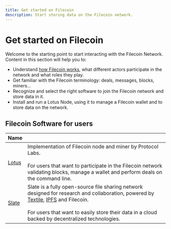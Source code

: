 ```yaml
---
title: Get started on Filecoin
description: Start storing data on the Filecoin network.
---
```


# Get started on Filecoin

Welcome to the starting point to start interacting with the Filecoin Network. Content in this section will help you to:

- Understand [how Filecoin works](how-filecoin-works/), what different actors participate in the network and what roles they play.
- Get familiar with the Filecoin terminology: deals, messages, blocks, miners...
- Recognize and select the right software to join the Filecoin network and store data in it.
- Install and run a Lotus Node, using it to manage a Filecoin wallet and to store data on the network.

## Filecoin Software for users

| Name                        |                                                                                                                                                                                                                                                                                         |
| --------------------------- | --------------------------------------------------------------------------------------------------------------------------------------------------------------------------------------------------------------------------------------------------------------------------------------- |
| [Lotus](lotus/)             | Implementation of Filecoin node and miner by Protocol Labs. <br /><br />For users that want to participate in the Filecoin network validating blocks, manage a wallet and perform deals on the command line.                                                                            |
| [Slate](https://slate.host) | Slate is a fully open-source file sharing network designed for research and collaboration, powered by [Textile](https://textile.io), [IPFS](https://ipfs.io) and Filecoin. <br /><br /> For users that want to easily store their data in a cloud backed by decentralized technologies. |
